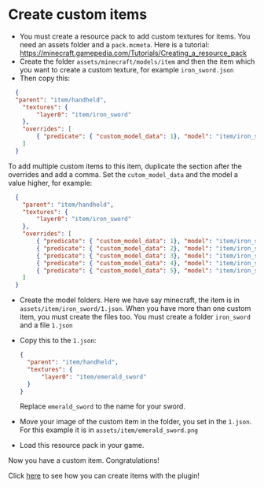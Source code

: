 # Create custom items

* You must create a resource pack to add custom textures for items. You need an assets folder and a `pack.mcmeta`. Here is a tutorial: <https://minecraft.gamepedia.com/Tutorials/Creating_a_resource_pack>
* Create the folder `assets/minecraft/models/item` and then the item which you want to create a custom texture, for example `iron_sword.json`
* Then copy this:

``` json
  {
  "parent": "item/handheld",
    "textures": {
        "layer0": "item/iron_sword"
    },
    "overrides": [
        { "predicate": { "custom_model_data": 1}, "model": "item/iron_sword/1" }
    ]
  }
```

  To add multiple custom items to this item, duplicate the section after the overrides and add a comma. Set the `cutom_model_data` and the model a value higher, for example:

``` json
  {
    "parent": "item/handheld",
    "textures": {
        "layer0": "item/iron_sword"
    },
    "overrides": [
        { "predicate": { "custom_model_data": 1}, "model": "item/iron_sword/1" },
        { "predicate": { "custom_model_data": 2}, "model": "item/iron_sword/2" },
        { "predicate": { "custom_model_data": 3}, "model": "item/iron_sword/3" },
        { "predicate": { "custom_model_data": 4}, "model": "item/iron_sword/4" },
        { "predicate": { "custom_model_data": 5}, "model": "item/iron_sword/5" }
    ]
  }
```

* Create the model folders. Here we have say minecraft, the item is in `assets/item/iron_sword/1.json`. When you have more than one custom item, you must create the files too.
  You must create a folder `iron_sword` and a file `1.json`
* Copy this to the `1.json`:
  
  ``` json
  {
    "parent": "item/handheld",
    "textures": {
        "layer0": "item/emerald_sword"
    }
  }
  ```

  Replace `emerald_sword` to the name for your sword.
* Move your image of the custom item in the folder, you set in the `1.json`. For this example it is in `assets/item/emerald_sword.png`
* Load this resource pack in your game.

Now you have a custom item. Congratulations!

Click [here](./Create-items) to see how you can create items with the plugin!
